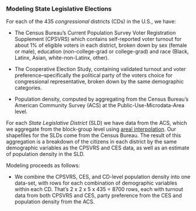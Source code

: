 ### Modeling State Legislative Elections
For each of the 435 *congressional* districts (CDs) in the U.S., we have:

- The Census Bureau’s Current Population Survey Voter Registration Supplement (CPSVRS)
which contains self-reported voter turnout for about 1% of eligible voters in each district,
broken down by sex (female or male), education (non-college-grad or college-grad)
and race (Black, Latinx, Asian, white-non-Latinx, other).

- The Cooperative Election Study, containing validated turnout and voter preference–specifically
the political party of the voters choice for congressional representative, broken down by the same
demographic categories.

- Population density, computed by aggregating from the Census Bureau’s American Community Survey
(ACS) at the Public-Use-Microdata-Area level.

For each *State Legislative District* (SLD) we have data from the ACS, which we aggregate from
the block-group level using
[areal interpolation](https://medium.com/spatial-data-science/spatial-interpolation-with-python-a60b52f16cbb).
Our shapefiles for the SLDs come from the Census Bureau.  The result of this aggregation is a breakdown
of the citizens in each district by the same demographic variables as the CPSVRS and CES data, as well as
an estimate of population density in the SLD.

Modeling proceeds as follows:

- We combine the CPSVRS, CES, and CD-level population density into one data-set, with rows for each combination
of demographic variables within each CD.  That’s 2 x 2 x 5 x 435 = 8700 rows, each with turnout data from both
CPSVRS and CES, party preference from the CES and population density from the ACS.
